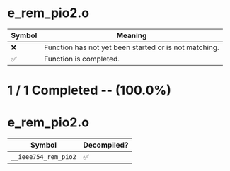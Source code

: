 # e_rem_pio2.o
| Symbol | Meaning 
| ------------- | ------------- 
| :x: | Function has not yet been started or is not matching. 
| :white_check_mark: | Function is completed. 


# 1 / 1 Completed -- (100.0%)
# e_rem_pio2.o
| Symbol | Decompiled? |
| ------------- | ------------- |
| `__ieee754_rem_pio2` | :white_check_mark: |

